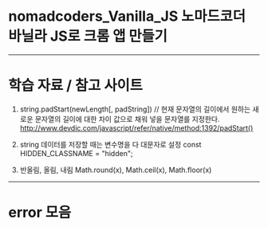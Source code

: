 # nomadcoders_Vanilla_JS 노마드코더 바닐라 JS로 크롬 앱 만들기 
------

# 학습 자료 / 참고 사이트

1. string.padStart(newLength[, padString]) // 현재 문자열의 길이에서 원하는 새로운 문자열의 길이에 대한 차이 값으로 채워 넣을 문자열를 지정한다.  
http://www.devdic.com/javascript/refer/native/method:1392/padStart()

2. string 데이터를 저장할 때는 변수명을 다 대문자로 설정
const HIDDEN_CLASSNAME = "hidden";

3. 반올림, 올림, 내림
Math.round(x), Math.ceil(x), Math.floor(x)

------

# error 모음
